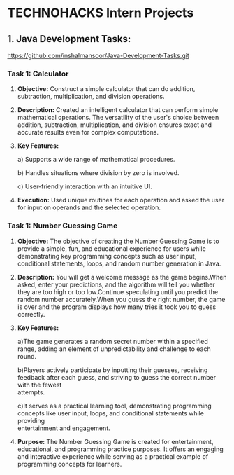# **TECHNOHACKS Intern Projects**
## 1. **Java Development Tasks:**
https://github.com/inshalmansoor/Java-Development-Tasks.git
### **Task 1: Calculator**
1. **Objective:** Construct a simple calculator that can do addition, subtraction, multiplication, and division operations.
2.	**Description:** Created an intelligent calculator that can perform simple mathematical operations. The versatility of the user's choice between addition, subtraction, multiplication, and division ensures exact and accurate results even for complex computations.
3.	**Key Features:**
   
    a) Supports a wide range of mathematical procedures.
  	
    b) Handles situations where division by zero is involved.
   
    c) User-friendly interaction with an intuitive UI.


4.	**Execution:** Used unique routines for each operation and asked the user for input on operands and the selected operation.
### **Task 1: Number Guessing Game**
1. **Objective:**  The objective of creating the Number Guessing Game is to provide a simple, fun, and educational experience for users while demonstrating key programming concepts such as user input, conditional statements, loops, and random number generation in Java.
2.	**Description:** You will get a welcome message as the game begins.When asked, enter your predictions, and the algorithm will tell you whether they are too high or too low.Continue speculating until you predict the random number accurately.When you guess the right number, the game is over and the program displays how many tries it took you to guess correctly.
3.	**Key Features:**
   
      a)The game generates a random secret number within a specified range, adding an element of unpredictability and challenge to each round.
  	
  	   b)Players actively participate by inputting their guesses, receiving feedback after each guess, and striving to guess the correct number with the fewest            
        attempts.
  	
  	   c)It serves as a practical learning tool, demonstrating programming concepts like user input, loops, and conditional statements while providing                      
        entertainment and engagement.

4.	**Purpose:** The Number Guessing Game is created for entertainment, educational, and programming practice purposes. It offers an engaging and interactive experience while serving as a practical example of programming concepts for learners.
